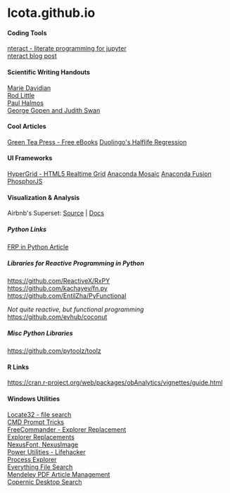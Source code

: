 lcota.github.io
===============
#### Coding Tools  
[nteract - literate programming for jupyter](https://github.com/nteract/nteract)  
[nteract blog post](https://medium.com/nteract/nteract-revolutionizing-the-notebook-experience-d106ca5d2c38#.hwbfoxdma  )

#### Scientific Writing Handouts
[Marie Davidian](http://www4.stat.ncsu.edu/~davidian/st810a/written_handout.pdf)  
[Rod Little](http://sitemaker.umich.edu/rlittle/files/styletips.pdf)  
[Paul Halmos](http://www.matem.unam.mx/ernesto/LIBROS/Halmos-How-To-Write%20Mathematics.pdf)  
[George Gopen and Judith Swan](http://engineering.missouri.edu/civil/files/science-of-writing.pdf)  

#### Cool Articles
[Green Tea Press - Free eBooks](http://greenteapress.com/wp/)
[Duolingo's Halflife Regression](http://making.duolingo.com/how-we-learn-how-you-learn)  


#### UI Frameworks
[HyperGrid - HTML5 Realtime Grid](https://github.com/openfin/fin-hypergrid)
[Anaconda Mosaic](https://docs.continuum.io/anaconda/mosaic/)
[Anaconda Fusion](https://docs.continuum.io/anaconda/fusion/#how-to-get-fusion)
[PhosphorJS](https://phosphorjs.github.io/)  


#### Visualization & Analysis
Airbnb's Superset: [Source](https://github.com/airbnb/superset) | [Docs](http://airbnb.io/superset/)  


##### Python Links  
[FRP in Python Article](https://jakubturek.com/functional-reactive-programming-in-python/)

##### Libraries for Reactive Programming in Python
https://github.com/ReactiveX/RxPY  
https://github.com/kachayev/fn.py  
https://github.com/EntilZha/PyFunctional  

_Not quite reactive, but functional programming_
https://github.com/evhub/coconut

##### Misc Python Libraries
https://github.com/pytoolz/toolz


#### R Links  
https://cran.r-project.org/web/packages/obAnalytics/vignettes/guide.html


#### Windows Utilities
[Locate32 - file search](http://locate32.cogit.net/)  
[CMD Prompt Tricks](http://www.articpost.com/unknown-command-prompt-tricks/)  
[FreeCommander - Explorer Replacement](http://freecommander.com/en/summary/)  
[Explorer Replacements](https://www.slant.co/topics/2404/~file-managers-for-windows?)  
[NexusFont, NexusImage](http://www.xiles.net/)  
[Power Utilities - Lifehacker](http://lifehacker.com/287966/power-replacements-for-built-in-windows-utilities)  
[Process Explorer](https://technet.microsoft.com/en-us/sysinternals/bb896653.aspx)  
[Everything File Search](http://www.voidtools.com/)  
[Mendeley PDF Article Management](https://www.mendeley.com/)  
[Copernic Desktop Search](http://www.copernic.com/en/products/desktop-search/home/index.html)  
